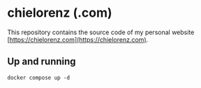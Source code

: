 # chielorenz (.com)

This repository contains the source code of my personal website [https://chielorenz.com](https://chielorenz.com).

## Up and running

```
docker compose up -d
```
